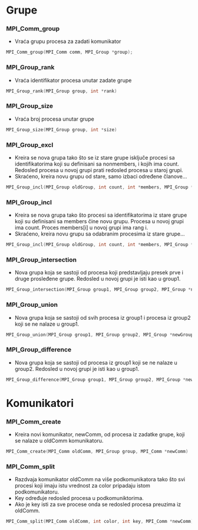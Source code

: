 # Grupe

### MPI_Comm_group

- Vraća grupu procesa za zadati komunikator

```cpp
MPI_Comm_group(MPI_Comm comm, MPI_Group *group);
```

### MPI_Group_rank

- Vraća identifikator procesa unutar zadate grupe

```cpp
MPI_Group_rank(MPI_Group group, int *rank)
```

### MPI_Group_size

- Vraća broj procesa unutar grupe

```cpp
MPI_Group_size(MPI_Group group, int *size)
```

### MPI_Group_excl

- Kreira se nova grupa tako što se iz stare grupe isključe procesi sa
  identifikatorima koji su definisani sa nonmembers, i kojih ima
  count. Redosled procesa u novoj grupi prati redosled procesa
  u staroj grupi.
- Skraćeno, kreira novu grupu od stare, samo izbaci određene članove...

```cpp
MPI_Group_incl(MPI_Group oldGroup, int count, int *members, MPI_Group *newGroup)
```

### MPI_Group_incl

- Kreira se nova grupa tako što procesi sa identifikatorima iz stare
  grupe koji su definisani sa members čine novu grupu.
  Procesa u novoj grupi ima count. Proces members[i] u novoj
  grupi ima rang i.
- Skraćeno, kreira novu grupu sa odabranim procesima iz stare grupe...

```cpp
MPI_Group_incl(MPI_Group oldGroup, int count, int *members, MPI_Group *newGroup)
```

### MPI_Group_intersection

- Nova grupa koja se sastoji od procesa koji predstavljaju presek prve i druge prosleđene grupe. Redosled u novoj grupi je isti kao u group1.

```cpp
MPI_Group_intersection(MPI_Group group1, MPI_Group group2, MPI_Group *newGroup)
```

### MPI_Group_union

- Nova grupa koja se sastoji od svih procesa iz group1 i procesa iz group2 koji se ne nalaze u group1.

```cpp
MPI_Group_union(MPI_Group group1, MPI_Group group2, MPI_Group *newGroup)
```

### MPI_Group_difference

- Nova grupa koja se sastoji od procesa iz group1 koji se ne nalaze u group2. Redosled u novoj grupi je isti kao u group1.

```cpp
MPI_Group_difference(MPI_Group group1, MPI_Group group2, MPI_Group *newGroup)
```

# Komunikatori

### MPI_Comm_create

- Kreira novi komunikator, newComm, od procesa iz zadatke grupe, koji se nalaze u oldComm komunikatoru.

```cpp
MPI_Comm_create(MPI_Comm oldComm, MPI_Group group, MPI_Comm *newComm)
```

### MPI_Comm_split

- Razdvaja komunikator oldComm na više podkomunikatora tako što svi procesi koji imaju istu vrednost za color pripadaju istom podkomunikatoru.
- Key određuje redosled procesa u podkomuniktorima.
- Ako je key isti za sve procese onda se redosled procesa preuzima iz oldComm.

```cpp
MPI_Comm_split(MPI_Comm oldComm, int color, int key, MPI_Comm *newComm)
```
